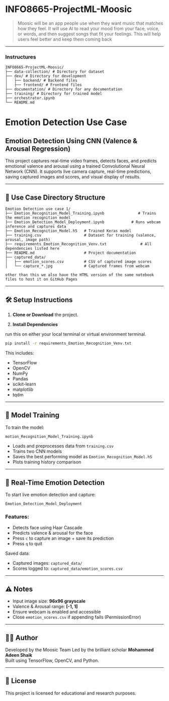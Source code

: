 # INFO8665-ProjectML-Moosic
> Moosic will be an app people use when they want music that matches how they feel. It will use AI to read your mood from your face, voice, or words, and then suggest songs that fit your feelings. This will help users feel better and keep them coming back
---

### Instructures
```
INFO8665-ProjectML-Moosic/
├── data-collection/ # Directory for dataset
├── dev/ # Directory for development
│   ├── backend/ # Backend files
│   ├── frontend/ # Frontend files
├── documentation/ # Directory for any documentation
├── training/ # Directory for trained model
├── orchestrator.ipynb
└── README.md
```
# Emotion Detection Use Case 


## Emotion Detection Using CNN (Valence & Arousal Regression)

This project captures real-time video frames, detects faces, and predicts emotional valence and arousal using a trained Convolutional Neural Network (CNN). It supports live camera capture, real-time predictions, saving captured images and scores, and visual display of results.

---

## 📁 Use Case Directory Structure

```
Emotion Detection use case 1/
├── Emotion_Recognition_Model_Training.ipynb               # Trains the emotion recognition model
├── Emotion_Detection_Model_Deployment.ipynb            # Runs webcam inference and captures data
├── Emotion_Recognition_Model.h5   # Trained Keras model
├── training.csv                   # Dataset for training (valence, arousal, image path)
├── requirements_Emotion_Recognition_Venv.txt               # All dependencies listed here
├── README.md                      # Project documentation
├── captured_data/
│   ├── emotion_scores.csv         # CSV of captured image scores
│   └── capture_*.jpg              # Captured frames from webcam

other than this we also have the HTML version of the same notebook files to host it on GitHub Pages
```

---

## 🛠️ Setup Instructions

1. **Clone or Download** the project.

2. **Install Dependencies**
   
run this on either your local terminal or virtual environment terminal.

```bash
pip install -r requirements_Emotion_Recognition_Venv.txt
```

This includes:
- TensorFlow
- OpenCV
- NumPy
- Pandas
- scikit-learn
- matplotlib
- tqdm

---

## 🧠 Model Training

To train the model:

```bash
motion_Recognition_Model_Training.ipynb
```

- Loads and preprocesses data from `training.csv`
- Trains two CNN models
- Saves the best performing model as `Emotion_Recognition_Model.h5`
- Plots training history comparison

---

## 🎥 Real-Time Emotion Detection

To start live emotion detection and capture:

```bash
Emotion_Detection_Model_Deployment
```

### Features:
- Detects face using Haar Cascade
- Predicts valence & arousal for the face
- Press `c` to capture an image + save its prediction
- Press `q` to quit

Saved data:
- Captured images: `captured_data/`
- Scores logged to: `captured_data/emotion_scores.csv`

---

## ⚠️ Notes

- Input image size: **96x96 grayscale**
- Valence & Arousal range: **[-1, 1]**
- Ensure webcam is enabled and accessible
- Close `emotion_scores.csv` if appending fails (PermissionError)

---

## 👨‍💻 Author

Developed by the Moosic Team Led by the brilliant scholar **Mohammed Adeen Shaik**  
Built using TensorFlow, OpenCV, and Python.

---

## 📄 License

This project is licensed for educational and research purposes.

